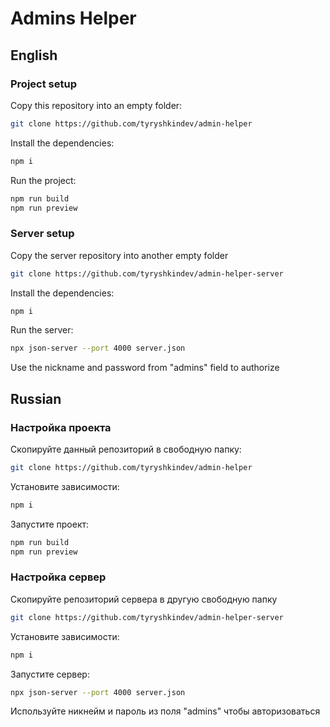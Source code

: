 # Admins Helper
## English
### Project setup
Copy this repository into an empty folder:
```bash
git clone https://github.com/tyryshkindev/admin-helper
```
Install the dependencies:
```bash
npm i
```
Run the project:
```bash
npm run build
npm run preview
```
### Server setup
Copy the server repository into another empty folder
```bash
git clone https://github.com/tyryshkindev/admin-helper-server
```
Install the dependencies:
```bash
npm i
```
Run the server:
```bash
npx json-server --port 4000 server.json
```
Use the nickname and password from "admins" field to authorize 

## Russian
### Настройка проекта
Скопируйте данный репозиторий в свободную папку:
```bash
git clone https://github.com/tyryshkindev/admin-helper
```
Установите зависимости:
```bash
npm i
```
Запустите проект:
```bash
npm run build
npm run preview
```
### Настройка сервер
Скопируйте репозиторий сервера в другую свободную папку
```bash
git clone https://github.com/tyryshkindev/admin-helper-server
```
Установите зависимости:
```bash
npm i
```
Запустите сервер:
```bash
npx json-server --port 4000 server.json
```
Используйте никнейм и пароль из поля "admins" чтобы авторизоваться
